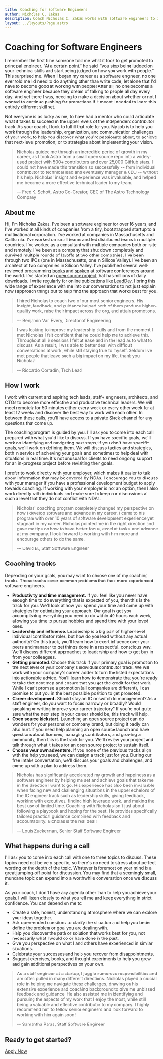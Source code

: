 ```yaml
---
title: Coaching for Software Engineers
author: Nicholas C. Zakas
description: Coach Nicholas C. Zakas works with software engineers to improve their productivity, leadership skills, and career trajectory. Known for his many books, popular talks, and creating the ESLint open source project, Nicholas has the experience to help regardless of your goals.
layout: ../layouts/Page.astro
---
```


# Coaching for Software Engineers

I remember the first time someone told me what it took to get promoted to principal engineer. “At a certain point,” he said, “you stop being judged on your technical skills and start being judged on how you work with people.” This surprised me. When I began my career as a software engineer, no one ever told me I'd need to do anything other than write code, let alone that I'd have to become good at working with people! After all, no one becomes a software engineer because they dream of talking to people all day every day. And yet there I was, needing to make a decision about whether or not I wanted to continue pushing for promotions if it meant I needed to learn this entirely different skill set.

Not everyone is as lucky as me, to have had a mentor who could articulate what it takes to succeed in the upper levels of the independent contributor track. As your coach, I look to fulfill that role for you. My job is to help you work through the leadership, organization, and communication challenges of your work; to help you discover what you're passionate about; to achieve that next-level promotion; or to strategize about implementing your vision.

> Nicholas guided me through an incredible period of growth in my career, as I took Astro from a small open source repo into a widely-used project with 500+ contributors and over 25,000 GitHub stars. I could not have made this transition so successfully -- from individual contributor to technical lead and eventually manager & CEO -- without his help. Nicholas' insight and experience was invaluable, and helped me become a more effective technical leader to my team.
>
> -- Fred K. Schott, Astro Co-Creator, CEO of The Astro Technology Company

## About me

Hi, I'm Nicholas Zakas. I've been a software engineer for over 16 years, and I've worked at all kinds of companies from a tiny, bootstrapped startup to a multinational corporation. I've worked at companies in Massachusetts and California. I've worked on small teams and led distributed teams in multiple countries. I've worked as a consultant with multiple companies both on-site and remotely. I've been at a company that shut down completely and survived multiple rounds of layoffs at two other companies. I've been through two IPOs (one in Massachusetts, one in Silicon Valley). I've been an architect at two companies in Silicon Valley. I've published several well-reviewed programming [books](/books) and [spoken](/speaking) at software conferences around the world. I've started an [open source project](https://eslint.org) that has millions of daily downloads. I write regularly for online pubications like [LeadDev](https://leaddev.com/community/nicholas-c-zakas). I bring this wide range of experience with me into our conversations to not just explain how I approach things but to help find the approach that works best for you.

> I hired Nicholas to coach two of our most senior engineers. His insight, feedback, and guidance helped both of them produce higher-quality work, raise their impact across the org, and attain promotions.
>
> –- Benjamin Van Every, Director of Engineering

> I was looking to improve my leadership skills and from the moment I met Nicholas I felt confident that he could help me to achieve this. Throughout all 6 sessions I felt at ease and in the lead as to what to discuss. As a result, I was able to better deal with difficult conversations at work, while still staying true to myself. Seldom I’ve met people that leave such a big impact on my life, thank you Nicholas!
>
> -- Riccardo Corradin, Tech Lead

## How I work

I work with current and aspiring tech leads, staff+ engineers, architects, and CTOs to become more effective and productive technical leaders. We will meet remotely for 50 minutes either every week or every other week for at least 12 weeks and discover the best way to work with each other. In between these calls, you'll have access to a private Slack channel for any questions that come up. 

The coaching program is guided by you. I'll ask you to come into each call prepared with what you'd like to discuss. If you have specific goals, we'll work on identifying and navigating next steps; if you don't have specific goals, we'll work on defining them. We will discuss tactics and strategies, both in service of achieving your goals and sometimes to help deal with situations in real time. It's not unusual for clients to need ongoing support for an in-progress project before revisiting their goals.

I prefer to work directly with your employer, which makes it easier to talk about information that may be covered by NDAs. I encourage you to discuss with your manager if you have a professional development budget to apply towards coaching. If working with your employer is not an option, then I also work directly with individuals and make sure to keep our discussions at such a level that they do not conflict with NDAs.

> Nicholas' coaching program completely changed my perspective on how I develop software and advance in my career. I came to his program with over 10 years of software development experience yet stagnant in my career. Nicholas pointed me in the right direction and gave me tips on how to have better focus, excel at tasks, and advance at my company. I look forward to working with him more and encourage others to do the same.
>
> -– David B., Staff Software Engineer

## Coaching tracks

Depending on your goals, you may want to choose one of my coaching tracks. These tracks cover common problems that face more experienced software engineers.

* **Productivity and time management.** If you feel like you never have enough time to do everything that is expected of you, then this is the track for you. We'll look at how you spend your time and come up with strategies for optimizing your approach. Our goal is get you accomplishing everything you need to do within 40 hours each week, allowing you time to pursue hobbies and spend time with your loved ones.
* **Leadership and influence.** Leadership is a big part of higher-level individual contributor roles, but how do you lead without any actual authority? On this track, you'll learn how to exert influence over your peers and manager to get things done in a respectful, conscious way. We'll discuss different approaches to leadership and how to get buy in from your colleagues.
* **Getting promoted.** Choose this track if your primary goal is promotion to the next level of your company's individual contributor track. We will work with your company's career ladder to turn the listed expectations into actionable advice. You'll learn how to demonstrate that you're ready to take that next step and ensure that you get the credit for that work. While I can't promise a promotion (all companies are different), I can promise to put you in the best possible position to get promoted.
* **Career development.** Should stay an IC or switch to management? As a staff engineer, do you want to focus narrowly or broadly? Would speaking or writing improve your career trajectory? If you're not quite sure what the next step in your career should be, this track will help.
* **Open source kickstart.** Launching an open source project can do wonders for your personal or company brand, but doing it badly can also hurt. If you need help planning an open source launch and have questions about licenses, managing contributors, and growing a community, then this is the track for you. We'll review your project and talk through what it takes for an open source project to sustain itself.
* **Choose your own adventure.** If you none of the previous tracks align with the help you need, we can design a track just for you. During our free intake conversation, we'll discuss your goals and challenges, and come up with a plan to address them.

> Nicholas has significantly accelerated my growth and happiness as a software engineer by helping me set and achieve goals that take me in the direction I want to go. His experience has also been invaluable when facing new and challenging situations in the upper echelons of the IC engineer track such as leadership skills, giving feedback, working with executives, finding high leverage work, and making the best use of limited time. Coaching with Nicholas isn't just about following a playbook and hoping for the best. He provides specifically tailored practical guidance combined with feedback and accountability. Nicholas is the real deal!
> 
> -- Louis Zuckerman, Senior Staff Software Engineer

## What happens during a call

I'll ask you to come into each call with one to three topics to discuss. These topics need not be very specific, so there's no need to stress about perfect wording or the depth of the topic. Whatever is foremost on your mind is a great jumping-off point for discussion. You may find that a seemingly small, mundane topic can expand into a worthwhile conversation once we discuss it.

As your coach, I don't have any agenda other than to help you achieve your goals. I will listen closely to what you tell me and keep everything in strict confidence. You can depend on me to:

* Create a safe, honest, understanding atmosphere where we can explore your ideas together.
* Ask open-ended questions to clarify the situation and help you better define the problem or goal you are dealing with.
* Help you discover the path or solution that works best for you, not necessarily what I would do or have done in the past.
* Give you perspective on what I and others have experienced in similar situations.
* Celebrate your successes and help you recover from disappointments.
* Suggest exercises, books, and thought experiments to help you grow and gain additional perspectives on your own.

> As a staff engineer at a startup, I juggle numerous responsibilities and am often pulled in many different directions. Nicholas played a crucial role in helping me navigate these challenges, drawing on his extensive experience and coaching background to give me unbiased feedback and guidance. He also assisted me in identifying and pursuing the aspects of my work that I enjoy the most, while still being a valuable and effective contributor to my company. I highly recommend him to fellow senior engineers and look forward to working with him again soon!
>
> -- Samantha Paras, Staff Software Engineer

<div class="center-text">
    <h2>Ready to get started?</h2>
    <a href="/coaching/apply/" class="link-btn cta-btn">Apply Now</a>
</div>
